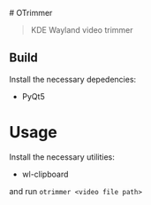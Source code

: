 # OTrimmer
> KDE Wayland video trimmer

## Build

Install the necessary depedencies:
- PyQt5

# Usage

Install the necessary utilities:
- wl-clipboard

and run `otrimmer <video file path>`